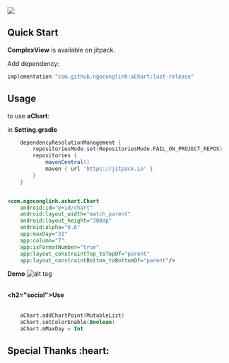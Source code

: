 [![](https://jitpack.io/v/ngoconglinh/aChart.svg)](https://jitpack.io/#ngoconglinh/aChart)

## Quick Start

**ComplexView** is available on jitpack.

Add dependency:

```groovy
implementation "com.github.ngoconglinh:aChart:last-release"
```

## Usage

to use **aChart**:

in **Setting.gradle**
```groovy
	dependencyResolutionManagement {
		repositoriesMode.set(RepositoriesMode.FAIL_ON_PROJECT_REPOS)
		repositories {
			mavenCentral()
			maven { url 'https://jitpack.io' }
		}
	}
```
```xml

<com.ngoconglinh.achart.Chart
    android:id="@+id/chart"
    android:layout_width="match_parent"
    android:layout_height="300dp"
    android:alpha="0.6"
    app:maxDay="31"
    app:column="7"
    app:isFormatNumber="true"
    app:layout_constraintTop_toTopOf="parent"
    app:layout_constraintBottom_toBottomOf="parent"/>
```


**Demo**
![alt tag](https://raw.ngoconglinh.com/aChart/master/screenshots/image.png)
<br/><br/>


**<h2="social">Use</h2>**
<br/><br/>
```kotlin
    aChart.addChartPoint(MutableList)
    aChart.setColorEnable(Boolean)
    aChart.mMaxDay = Int
```


<h2 id="creators">Special Thanks :heart:</h2>
